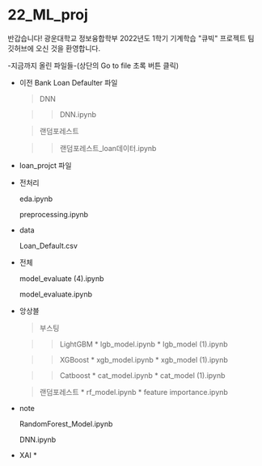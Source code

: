 # 22_ML_proj

반갑습니다!
광운대학교 정보융합학부 2022년도 1학기 기계학습 "큐빅" 프로젝트 팀 깃허브에 오신 것을 환영합니다.

-지금까지 올린 파일들-(상단의 Go to file 초록 버튼 클릭)  
- 이전 Bank Loan Defaulter 파일  

  > DNN  
    
  > > DNN.ipynb  

  > 랜덤포레스트

  > > 랜덤포레스트_loan데이터.ipynb  

- loan_projct 파일  

* 전처리  
  
  eda.ipynb  
  
  preprocessing.ipynb  

* data  
  
  Loan_Default.csv  
 
* 전체  
  
  model_evaluate (4).ipynb  
  
  model_evaluate.ipynb  

* 앙상블

  > 부스팅

  > > LightGBM * lgb_model.ipynb * lgb_model (1).ipynb  

  > > XGBoost * xgb_model.ipynb * xgb_model (1).ipynb  

  > > Catboost * cat_model.ipynb * cat_model (1).ipynb  

  > 랜덤포레스트 * rf_model.ipynb * feature importance.ipynb  

* note  
  
  RandomForest_Model.ipynb  
  
  DNN.ipynb  

* XAI *
